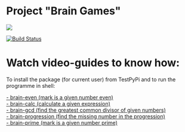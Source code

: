 # Project "Brain Games"

<a href="https://codeclimate.com/github/QQpy3ko/project-lvl1-s566/maintainability"><img src="https://api.codeclimate.com/v1/badges/0af9b95d6f7a8eeb0579/maintainability" /></a>



[![Build Status](https://travis-ci.org/QQpy3ko/project-lvl1-s566.svg?branch=master)](https://travis-ci.org/QQpy3ko/project-lvl1-s566)


# Watch video-guides to know how:

To install the package (for current user) from TestPyPi and to run the programme in shell:<p>
<a href="http://showterm.io/0a7707e184145a4250a37">- brain-even (mark is a given number even)</a><br>
<a href="http://showterm.io/f421e0bd5213594feba76">- brain-calc (calculate a given expression)</a><br>
<a href="http://showterm.io/5124998740fb1fca14d95">- brain-gcd (find the greatest common divisor of given numbers)</a><br>
<a href="http://showterm.io/7914814fc46d46778f565">- brain-progression (find the missing number in the progression)</a><br>
<a href="http://showterm.io/e8437118e1481d81c94a4">- brain-prime (mark is a given number prime)</a>

